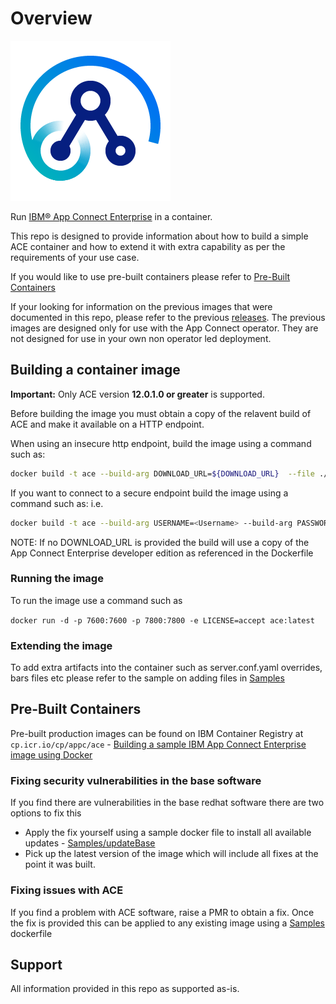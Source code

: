 # Overview

![IBM ACE logo](./app_connect_light_256x256.png)

Run [IBM® App Connect Enterprise](https://developer.ibm.com/integration/docs/app-connect-enterprise/faq/) in a container.

This repo is designed to provide information about how to build a simple ACE container and how to extend it with extra capability as per the requirements of your use case.

If you would like to use pre-built containers please refer to [Pre-Built Containers](#pre-built-containers)

If your looking for information on the previous images that were documented in this repo, please refer to the previous [releases](https://github.com/ot4i/ace-docker/releases). The previous images are designed only for use with the App Connect operator. They are not designed for use in your own non operator led deployment.

## Building a container image

**Important:** Only ACE version **12.0.1.0 or greater** is supported.

Before building the image you must obtain a copy of the relavent build of ACE and make it available on a HTTP endpoint.

When using an insecure http endpoint, build the image using a command such as:

```bash
docker build -t ace --build-arg DOWNLOAD_URL=${DOWNLOAD_URL}  --file ./Dockerfile .
```

If you want to connect to a secure endpoint build the image using a command such as:
i.e.

```bash
docker build -t ace --build-arg USERNAME=<Username> --build-arg PASSWORD=<Password> --build-arg DOWNLOAD_URL=${DOWNLOAD_URL}  --file ./Dockerfile .
```

NOTE: If no DOWNLOAD_URL is provided the build will use a copy of the App Connect Enterprise developer edition as referenced in the Dockerfile

### Running the image

To run the image use a command such as

`docker run -d -p 7600:7600 -p 7800:7800 -e LICENSE=accept ace:latest`

### Extending the image

To add extra artifacts into the container such as server.conf.yaml overrides, bars files etc please refer to the sample on adding  files in [Samples](samples/README.md)

## Pre-Built Containers

Pre-built production images can be found on IBM Container Registry at `cp.icr.io/cp/appc/ace` - [Building a sample IBM App Connect Enterprise image using Docker](https://www.ibm.com/docs/en/app-connect/12.0?topic=cacerid-building-sample-app-connect-enterprise-image-using-docker)

### Fixing security vulnerabilities in the base software

If you find there are vulnerabilities in the base redhat software there are two options to fix this

- Apply the fix yourself using a sample docker file to install all available updates - [Samples/updateBase](samples/updateBase/Dockerfile)
- Pick up the latest version of the image which will include all fixes at the point it was built.

### Fixing issues with ACE

If you find a problem with ACE software, raise a PMR to obtain a fix. Once the fix is provided this can be applied to any existing image using a [Samples](samples/README.md#ifix-sample) dockerfile

## Support

All information provided in this repo as supported as-is.
